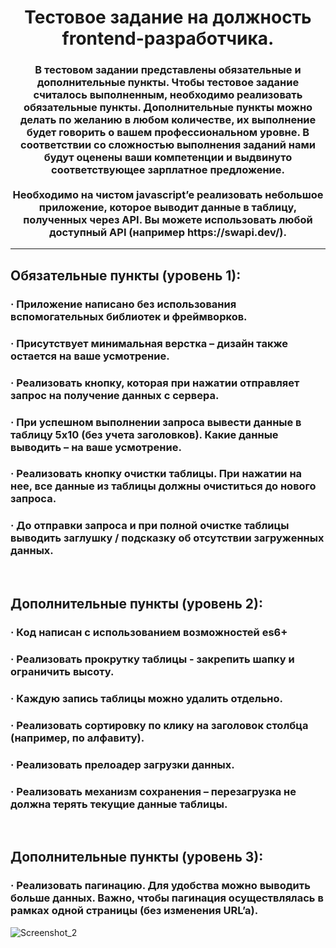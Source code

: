 <h1 align="center">Тестовое задание на должность frontend-разработчика.</h1>
<h3 align="center"> В тестовом задании представлены обязательные и дополнительные пункты. Чтобы тестовое задание считалось выполненным, необходимо реализовать обязательные пункты. Дополнительные пункты можно делать по желанию в любом количестве, их выполнение будет говорить о вашем профессиональном уровне. В соответствии со сложностью выполнения заданий нами будут оценены ваши компетенции и выдвинуто соответствующее зарплатное предложение.
<br>
<br>
Необходимо на чистом javascript’e реализовать небольшое приложение, которое выводит данные в таблицу, полученных через API. Вы можете использовать любой доступный API (например https://swapi.dev/). 

<br>
<hr>
<h2 align="left"> Обязательные пункты (уровень 1):</h2>

<h3> · Приложение написано без использования вспомогательных библиотек и фреймворков.</h3>
<h3> · Присутствует минимальная верстка – дизайн также остается на ваше усмотрение.</h3>
<h3> · Реализовать кнопку, которая при нажатии отправляет запрос на получение данных с сервера.</h3>
<h3> · При успешном выполнении запроса вывести данные в таблицу 5х10 (без учета заголовков). Какие данные выводить – на ваше усмотрение.</h3>
<h3> · Реализовать кнопку очистки таблицы. При нажатии на нее, все данные из таблицы должны очиститься до нового запроса.</h3>
<h3> · До отправки запроса и при полной очистке таблицы выводить заглушку / подсказку об отсутствии загруженных данных.</h3>
<br>

<h2 align="left"> Дополнительные пункты (уровень 2):</h2>

<h3> · Код написан с использованием возможностей es6+</h3>
<h3> · Реализовать прокрутку таблицы - закрепить шапку и ограничить высоту.</h3>
<h3> · Каждую запись таблицы можно удалить отдельно.</h3>
<h3> · Реализовать сортировку по клику на заголовок столбца (например, по алфавиту).</h3>
<h3> · Реализовать прелоадер загрузки данных.</h3>
<h3> · Реализовать механизм сохранения – перезагрузка не должна терять текущие данные таблицы.</h3>
<br>

<h2 align="left"> Дополнительные пункты (уровень 3):</h2>
<h3> · Реализовать пагинацию. Для удобства можно выводить больше данных. Важно, чтобы пагинация осуществлялась в рамках одной страницы (без изменения URL’a).</h3>

















![Screenshot_2](https://github.com/ITmTm/Test_swap_utip/assets/98873757/fbd5e003-962e-47a1-af29-c27c418fa9ec)



